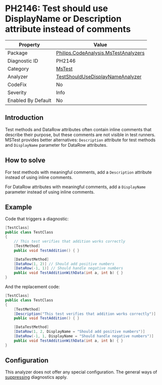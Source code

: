 # PH2146: Test should use DisplayName or Description attribute instead of comments

| Property | Value  |
|--|--|
| Package | [Philips.CodeAnalysis.MsTestAnalyzers](https://www.nuget.org/packages/Philips.CodeAnalysis.MsTestAnalyzers) |
| Diagnostic ID | PH2146 |
| Category  | [MsTest](../MsTest.md) |
| Analyzer | [TestShouldUseDisplayNameAnalyzer](https://github.com/philips-software/roslyn-analyzers/blob/main/Philips.CodeAnalysis.MsTestAnalyzers/TestShouldUseDisplayNameAnalyzer.cs)
| CodeFix  | No |
| Severity | Info |
| Enabled By Default | No |

## Introduction

Test methods and DataRow attributes often contain inline comments that describe their purpose, but these comments are not visible in test runners. MSTest provides better alternatives: `Description` attribute for test methods and `DisplayName` parameter for DataRow attributes.

## How to solve

For test methods with meaningful comments, add a `Description` attribute instead of using inline comments.

For DataRow attributes with meaningful comments, add a `DisplayName` parameter instead of using inline comments.

## Example

Code that triggers a diagnostic:
``` cs
[TestClass]
public class TestClass
{
    // This test verifies that addition works correctly
    [TestMethod]
    public void TestAddition() { }

    [DataTestMethod]
    [DataRow(1, 2)] // Should add positive numbers
    [DataRow(-1, 1)] // Should handle negative numbers
    public void TestAdditionWithData(int a, int b) { }
}
```

And the replacement code:
``` cs
[TestClass]
public class TestClass
{
    [TestMethod]
    [Description("This test verifies that addition works correctly")]
    public void TestAddition() { }

    [DataTestMethod]
    [DataRow(1, 2, DisplayName = "Should add positive numbers")]
    [DataRow(-1, 1, DisplayName = "Should handle negative numbers")]
    public void TestAdditionWithData(int a, int b) { }
}
```

## Configuration

This analyzer does not offer any special configuration. The general ways of [suppressing](https://learn.microsoft.com/en-us/dotnet/fundamentals/code-analysis/suppress-warnings) diagnostics apply.